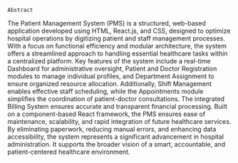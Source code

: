                                                                                         Abstract
The Patient Management System (PMS) is a structured, web-based application developed using HTML, React.js, and CSS, designed to optimize hospital operations by digitizing patient and staff management processes. With a focus on functional efficiency and modular architecture, the system offers a streamlined approach to handling essential healthcare tasks within a centralized platform.
Key features of the system include a real-time Dashboard for administrative oversight, Patient and Doctor Registration modules to manage individual profiles, and Department Assignment to ensure organized resource allocation. Additionally, Shift Management enables effective staff scheduling, while the Appointments module simplifies the coordination of patient-doctor consultations. The integrated Billing System ensures accurate and transparent financial processing.
Built on a component-based React framework, the PMS ensures ease of maintenance, scalability, and rapid integration of future healthcare services. By eliminating paperwork, reducing manual errors, and enhancing data accessibility, the system represents a significant advancement in hospital administration. It supports the broader vision of a smart, accountable, and patient-centered healthcare environment.











